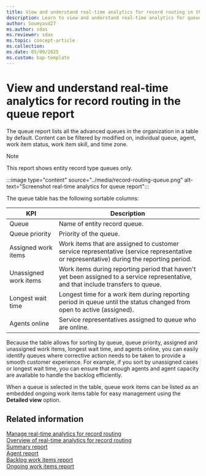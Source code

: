 ```yaml
---
title: View and understand real-time analytics for record routing in the queue report
description: Learn to view and understand real-time analytics for queue reports. Improve your data insights and decision-making.
author: Soumyasd27
ms.author: sdas
ms.reviewer: sdas
ms.topic: concept-article
ms.collection:
ms.date: 05/09/2025
ms.custom: bap-template
---
```


# View and understand real-time analytics for record routing in the queue report

The queue report lists all the advanced queues in the organization in a table by default. Content can be filtered by modified on, individual queue, agent, work item status, work item skill, and time zone. 

> [!NOTE]
> This report shows entity record type queues only.

:::image type="content" source="../media/record-routing-queue.png" alt-text="Screenshot real-time analytics for queue report":::

The queue table has the following sortable columns:

|KPI |Description |
|---------|---------|
|Queue    |    Name of entity record queue.    |
|Queue priority| Priority of the queue. |
|Assigned work items    | Work items that are assigned to customer service representative (service representative or representative) during the reporting period.       |
|Unassigned work items| Work items during reporting period that haven't yet been assigned to a service representative, and that include transfers to queue.|
|Longest wait time| Longest time for a work item during reporting period in queue until the status changed from open to active (assigned).|
|Agents online| Service representatives assigned to queue who are online. |

Because the table allows for sorting by queue, queue priority, assigned and unassigned work items, longest wait time, and agents online, you can easily identify queues where corrective action needs to be taken to provide a smooth customer experience. For example, if you sort by unassigned cases or longest wait time, you can ensure that enough agents and agent capacity are available to handle the backlog efficiently.

When a queue is selected in the table, queue work items can be listed as an embedded ongoing work items table for easy management using the **Detailed view** option.

## Related information

[Manage real-time analytics for record routing](../administer/enable-record-routing.md#manage-real-time-analytics-for-record-routing)  
[Overview of real-time analytics for record routing](rr-overview.md#overview-of-real-time-analytics-for-record-routing)  
[Summary report](rr-summary.md#view-and-understand-real-time-analytics-for-record-routing-in-the-summary-report)  
[Agent report](rr-agent.md#view-and-understand-real-time-analytics-for-record-routing-in-the-agent-report)  
[Backlog work items report](rr-backlogitems.md#view-and-understand-real-time-analytics-for-record-routing-in-the-backlog-work-items-report)  
[Ongoing work items report](rr-ongoingworkitems.md#view-and-understand-real-time-analytics-for-record-routing-in-the-ongoing-work-items-report)
